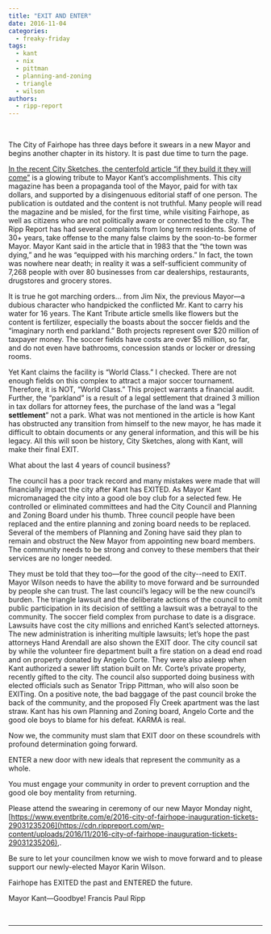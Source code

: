 ```yaml
---
title: "EXIT AND ENTER"
date: 2016-11-04
categories: 
  - freaky-friday
tags: 
  - kant
  - nix
  - pittman
  - planning-and-zoning
  - triangle
  - wilson
authors: 
  - ripp-report
---
```


 

The City of Fairhope has three days before it swears in a new Mayor and begins another chapter in its history. It is past due time to turn the page.

[In the recent City Sketches, the centerfold article “if they build it they will come”](https://cdn.rippreport.com/wp-content/uploads/2016/11/showdocument?id=13260) is a glowing tribute to Mayor Kant’s accomplishments. This city magazine has been a propaganda tool of the Mayor, paid for with tax dollars, and supported by a disingenuous editorial staff of one person. The publication is outdated and the content is not truthful. Many people will read the magazine and be misled, for the first time, while visiting Fairhope, as well as citizens who are not politically aware or connected to the city. The Ripp Report has had several complaints from long term residents. Some of 30+ years, take offense to the many false claims by the soon-to-be former Mayor. Mayor Kant said in the article that in 1983 that the “the town was dying,” and he was “equipped with his marching orders.” In fact, the town was nowhere near death; in reality it was a self-sufficient community of 7,268 people with over 80 businesses from car dealerships, restaurants, drugstores and grocery stores.

It is true he got marching orders… from Jim Nix, the previous Mayor—a dubious character who handpicked the conflicted Mr. Kant to carry his water for 16 years. The Kant Tribute article smells like flowers but the content is fertilizer, especially the boasts about the soccer fields and the “imaginary north end parkland.” Both projects represent over $20 million of taxpayer money. The soccer fields have costs are over $5 million, so far, and do not even have bathrooms, concession stands or locker or dressing rooms.

Yet Kant claims the facility is “World Class.” I checked. There are not enough fields on this complex to attract a major soccer tournament. Therefore, it is NOT, “World Class.” This project warrants a financial audit. Further, the “parkland” is a result of a legal settlement that drained 3 million in tax dollars for attorney fees, the purchase of the land was a “legal **settlement**” not a park. What was not mentioned in the article is how Kant has obstructed any transition from himself to the new mayor, he has made it difficult to obtain documents or any general information, and this will be his legacy. All this will soon be history, City Sketches, along with Kant, will make their final EXIT.

What about the last 4 years of council business?

The council has a poor track record and many mistakes were made that will financially impact the city after Kant has EXITED. As Mayor Kant micromanaged the city into a good ole boy club for a selected few. He controlled or eliminated committees and had the City Council and Planning and Zoning Board under his thumb. Three council people have been replaced and the entire planning and zoning board needs to be replaced. Several of the members of Planning and Zoning have said they plan to remain and obstruct the New Mayor from appointing new board members. The community needs to be strong and convey to these members that their services are no longer needed.

They must be told that they too—for the good of the city--need to EXIT. Mayor Wilson needs to have the ability to move forward and be surrounded by people she can trust. The last council’s legacy will be the new council’s burden. The triangle lawsuit and the deliberate actions of the council to omit public participation in its decision of settling a lawsuit was a betrayal to the community. The soccer field complex from purchase to date is a disgrace. Lawsuits have cost the city millions and enriched Kant’s selected attorneys. The new administration is inheriting multiple lawsuits; let’s hope the past attorneys Hand Arendall are also shown the EXIT door. The city council sat by while the volunteer fire department built a fire station on a dead end road and on property donated by Angelo Corte. They were also asleep when Kant authorized a sewer lift station built on Mr. Corte’s private property, recently gifted to the city. The council also supported doing business with elected officials such as Senator Tripp Pittman, who will also soon be EXITing. On a positive note, the bad baggage of the past council broke the back of the community, and the proposed Fly Creek apartment was the last straw. Kant has his own Planning and Zoning board, Angelo Corte and the good ole boys to blame for his defeat. KARMA is real.

Now we, the community must slam that EXIT door on these scoundrels with profound determination going forward.

ENTER a new door with new ideals that represent the community as a whole.

You must engage your community in order to prevent corruption and the good ole boy mentality from returning.

Please attend the swearing in ceremony of our new Mayor Monday night, [https://www.eventbrite.com/e/2016-city-of-fairhope-inauguration-tickets-29031235206](https://cdn.rippreport.com/wp-content/uploads/2016/11/2016-city-of-fairhope-inauguration-tickets-29031235206),.

Be sure to let your councilmen know we wish to move forward and to please support our newly-elected Mayor Karin Wilson.

Fairhope has EXITED the past and ENTERED the future.

Mayor Kant—Goodbye! Francis Paul Ripp

 

* * *
